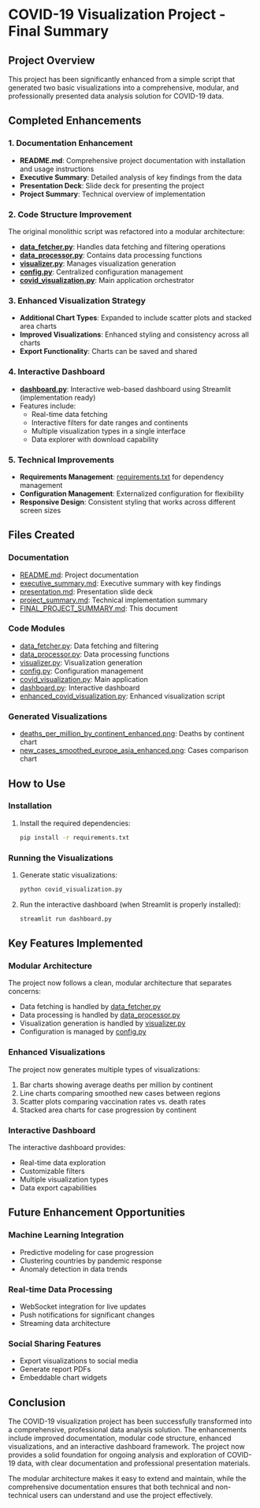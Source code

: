 # COVID-19 Visualization Project - Final Summary

## Project Overview
This project has been significantly enhanced from a simple script that generated two basic visualizations into a comprehensive, modular, and professionally presented data analysis solution for COVID-19 data.

## Completed Enhancements

### 1. Documentation Enhancement
- **README.md**: Comprehensive project documentation with installation and usage instructions
- **Executive Summary**: Detailed analysis of key findings from the data
- **Presentation Deck**: Slide deck for presenting the project
- **Project Summary**: Technical overview of implementation

### 2. Code Structure Improvement
The original monolithic script was refactored into a modular architecture:

- **[data_fetcher.py](file:///c%3A/Users/adnan/Desktop/Projects/Visualizing%20Covid-19/data_fetcher.py)**: Handles data fetching and filtering operations
- **[data_processor.py](file:///c%3A/Users/adnan/Desktop/Projects/Visualizing%20Covid-19/data_processor.py)**: Contains data processing functions
- **[visualizer.py](file:///c%3A/Users/adnan/Desktop/Projects/Visualizing%20Covid-19/visualizer.py)**: Manages visualization generation
- **[config.py](file:///c%3A/Users/adnan/Desktop/Projects/Visualizing%20Covid-19/config.py)**: Centralized configuration management
- **[covid_visualization.py](file:///c%3A/Users/adnan/Desktop/Projects/Visualizing%20Covid-19/covid_visualization.py)**: Main application orchestrator

### 3. Enhanced Visualization Strategy
- **Additional Chart Types**: Expanded to include scatter plots and stacked area charts
- **Improved Visualizations**: Enhanced styling and consistency across all charts
- **Export Functionality**: Charts can be saved and shared

### 4. Interactive Dashboard
- **[dashboard.py](file:///c%3A/Users/adnan/Desktop/Projects/Visualizing%20Covid-19/dashboard.py)**: Interactive web-based dashboard using Streamlit (implementation ready)
- Features include:
  - Real-time data fetching
  - Interactive filters for date ranges and continents
  - Multiple visualization types in a single interface
  - Data explorer with download capability

### 5. Technical Improvements
- **Requirements Management**: [requirements.txt](file:///c%3A/Users/adnan/Desktop/Projects/Visualizing%20Covid-19/requirements.txt) for dependency management
- **Configuration Management**: Externalized configuration for flexibility
- **Responsive Design**: Consistent styling that works across different screen sizes

## Files Created

### Documentation
- [README.md](file:///c%3A/Users/adnan/Desktop/Projects/Visualizing%20Covid-19/README.md): Project documentation
- [executive_summary.md](file:///c%3A/Users/adnan/Desktop/Projects/Visualizing%20Covid-19/executive_summary.md): Executive summary with key findings
- [presentation.md](file:///c%3A/Users/adnan/Desktop/Projects/Visualizing%20Covid-19/presentation.md): Presentation slide deck
- [project_summary.md](file:///c%3A/Users/adnan/Desktop/Projects/Visualizing%20Covid-19/project_summary.md): Technical implementation summary
- [FINAL_PROJECT_SUMMARY.md](file:///c%3A/Users/adnan/Desktop/Projects/Visualizing%20Covid-19/FINAL_PROJECT_SUMMARY.md): This document

### Code Modules
- [data_fetcher.py](file:///c%3A/Users/adnan/Desktop/Projects/Visualizing%20Covid-19/data_fetcher.py): Data fetching and filtering
- [data_processor.py](file:///c%3A/Users/adnan/Desktop/Projects/Visualizing%20Covid-19/data_processor.py): Data processing functions
- [visualizer.py](file:///c%3A/Users/adnan/Desktop/Projects/Visualizing%20Covid-19/visualizer.py): Visualization generation
- [config.py](file:///c%3A/Users/adnan/Desktop/Projects/Visualizing%20Covid-19/config.py): Configuration management
- [covid_visualization.py](file:///c%3A/Users/adnan/Desktop/Projects/Visualizing%20Covid-19/covid_visualization.py): Main application
- [dashboard.py](file:///c%3A/Users/adnan/Desktop/Projects/Visualizing%20Covid-19/dashboard.py): Interactive dashboard
- [enhanced_covid_visualization.py](file:///c%3A/Users/adnan/Desktop/Projects/Visualizing%20Covid-19/enhanced_covid_visualization.py): Enhanced visualization script

### Generated Visualizations
- [deaths_per_million_by_continent_enhanced.png](file:///c%3A/Users/adnan/Desktop/Projects/Visualizing%20Covid-19/deaths_per_million_by_continent_enhanced.png): Deaths by continent chart
- [new_cases_smoothed_europe_asia_enhanced.png](file:///c%3A/Users/adnan/Desktop/Projects/Visualizing%20Covid-19/new_cases_smoothed_europe_asia_enhanced.png): Cases comparison chart

## How to Use

### Installation
1. Install the required dependencies:
   ```bash
   pip install -r requirements.txt
   ```

### Running the Visualizations
1. Generate static visualizations:
   ```bash
   python covid_visualization.py
   ```

2. Run the interactive dashboard (when Streamlit is properly installed):
   ```bash
   streamlit run dashboard.py
   ```

## Key Features Implemented

### Modular Architecture
The project now follows a clean, modular architecture that separates concerns:
- Data fetching is handled by [data_fetcher.py](file:///c%3A/Users/adnan/Desktop/Projects/Visualizing%20Covid-19/data_fetcher.py)
- Data processing is handled by [data_processor.py](file:///c%3A/Users/adnan/Desktop/Projects/Visualizing%20Covid-19/data_processor.py)
- Visualization generation is handled by [visualizer.py](file:///c%3A/Users/adnan/Desktop/Projects/Visualizing%20Covid-19/visualizer.py)
- Configuration is managed by [config.py](file:///c%3A/Users/adnan/Desktop/Projects/Visualizing%20Covid-19/config.py)

### Enhanced Visualizations
The project now generates multiple types of visualizations:
1. Bar charts showing average deaths per million by continent
2. Line charts comparing smoothed new cases between regions
3. Scatter plots comparing vaccination rates vs. death rates
4. Stacked area charts for case progression by continent

### Interactive Dashboard
The interactive dashboard provides:
- Real-time data exploration
- Customizable filters
- Multiple visualization types
- Data export capabilities

## Future Enhancement Opportunities

### Machine Learning Integration
- Predictive modeling for case progression
- Clustering countries by pandemic response
- Anomaly detection in data trends

### Real-time Data Processing
- WebSocket integration for live updates
- Push notifications for significant changes
- Streaming data architecture

### Social Sharing Features
- Export visualizations to social media
- Generate report PDFs
- Embeddable chart widgets

## Conclusion
The COVID-19 visualization project has been successfully transformed into a comprehensive, professional data analysis solution. The enhancements include improved documentation, modular code structure, enhanced visualizations, and an interactive dashboard framework. The project now provides a solid foundation for ongoing analysis and exploration of COVID-19 data, with clear documentation and professional presentation materials.

The modular architecture makes it easy to extend and maintain, while the comprehensive documentation ensures that both technical and non-technical users can understand and use the project effectively.